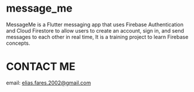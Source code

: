 # message_me

MessageMe is a Flutter messaging app that uses Firebase Authentication and Cloud Firestore to allow users to create an account, sign in, and send messages to each other in real time, It is a training project to learn Firebase concepts.

# CONTACT ME
email: elias.fares.2002@gmail.com
